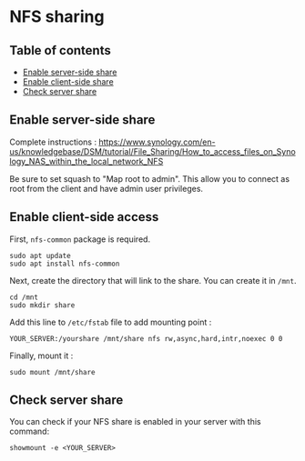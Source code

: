# NFS sharing

## Table of contents

* [Enable server-side share](#enable-server-side-share)
* [Enable client-side share](#enable-client-side-share)
* [Check server share](#check-server-share)

## Enable server-side share

Complete instructions : https://www.synology.com/en-us/knowledgebase/DSM/tutorial/File_Sharing/How_to_access_files_on_Synology_NAS_within_the_local_network_NFS

Be sure to set squash to "Map root to admin". This allow you to connect as root from the client and have admin user privileges.

## Enable client-side access

First, `nfs-common` package is required.

```
sudo apt update
sudo apt install nfs-common
```

Next, create the directory that will link to the share. You can create it in `/mnt`.

```
cd /mnt
sudo mkdir share
```

Add this line to `/etc/fstab` file to add mounting point :
```
YOUR_SERVER:/yourshare /mnt/share nfs rw,async,hard,intr,noexec 0 0
```

Finally, mount it :
```
sudo mount /mnt/share
```

## Check server share

You can check if your NFS share is enabled in your server with this command:
```
showmount -e <YOUR_SERVER>
```

